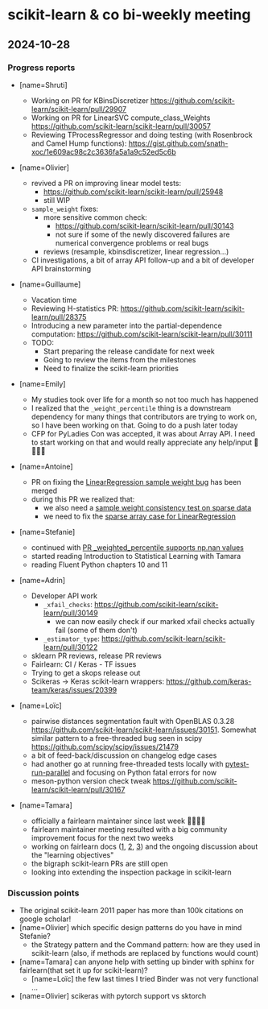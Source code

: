 # scikit-learn & co bi-weekly meeting

## 2024-10-28

### Progress reports
- [name=Shruti]
    - Working on PR for KBinsDiscretizer https://github.com/scikit-learn/scikit-learn/pull/29907
    - Working on PR for LinearSVC compute_class_Weights https://github.com/scikit-learn/scikit-learn/pull/30057
    - Reviewing TProcessRegressor and doing testing (with Rosenbrock and Camel Hump functions): https://gist.github.com/snath-xoc/1e609ac98c2c3636fa5a1a9c52ed5c6b

- [name=Olivier]
    - revived a PR on improving linear model tests:
        - https://github.com/scikit-learn/scikit-learn/pull/25948
        - still WIP
    - `sample_weight` fixes:
        - more sensitive common check:
            - https://github.com/scikit-learn/scikit-learn/pull/30143
            - not sure if some of the newly discovered failures are numerical convergence problems or real bugs
        - reviews (resample, kbinsdiscretizer, linear regression...)
    - CI investigations, a bit of array API follow-up and a bit of developer API brainstorming

- [name=Guillaume]
    - Vacation time
    - Reviewing H-statistics PR: https://github.com/scikit-learn/scikit-learn/pull/28375
    - Introducing a new parameter into the partial-dependence computation: https://github.com/scikit-learn/scikit-learn/pull/30111
    - TODO:
        - Start preparing the release candidate for next week
        - Going to review the items from the milestones
        - Need to finalize the scikit-learn priorities

- [name=Emily]
    - My studies took over life for a month so not too much has happened
    - I realized that the `_weight_percentile` thing is a downstream dependency for many things that contributors are trying to work on, so I have been working on that. Going to do a push later today
    - CFP for PyLadies Con was accepted, it was about Array API. I need to start working on that and would really appreciate any help/input 🎉🎉🎉🎉


- [name=Antoine]
    - PR on fixing the [LinearRegression sample weight bug](https://github.com/scikit-learn/scikit-learn/pull/30040) has been merged
    - during this PR we realized that:
        - we also need a [sample weight consistency test on sparse data](https://github.com/scikit-learn/scikit-learn/pull/30137)
        - we need to fix the [sparse array case for LinearRegression](https://github.com/scikit-learn/scikit-learn/issues/30131)

- [name=Stefanie]
    - continued with [PR _weighted_percentile supports np.nan values](https://github.com/scikit-learn/scikit-learn/pull/29034)
    - started reading Introduction to Statistical Learning with Tamara
    - reading Fluent Python chapters 10 and 11

- [name=Adrin]
    - Developer API work
        - `_xfail_checks`: https://github.com/scikit-learn/scikit-learn/pull/30149
            - we can now easily check if our marked xfail checks actually fail (some of them don't)
        - `_estimator_type`: https://github.com/scikit-learn/scikit-learn/pull/30122
    - sklearn PR reviews, release PR reviews
    - Fairlearn: CI / Keras - TF issues
    - Trying to get a skops release out
    - Scikeras -> Keras scikit-learn wrappers: https://github.com/keras-team/keras/issues/20399

- [name=Loïc]
    - pairwise distances segmentation fault with OpenBLAS 0.3.28 https://github.com/scikit-learn/scikit-learn/issues/30151. Somewhat similar pattern to a free-threaded bug seen in scipy https://github.com/scipy/scipy/issues/21479
    - a bit of feed-back/discussion on changelog edge cases
    - had another go at running free-threaded tests locally with [pytest-run-parallel](https://github.com/quansight-labs/pytest-run-parallel) and focusing on Python fatal errors for now
    - meson-python version check tweak https://github.com/scikit-learn/scikit-learn/pull/30167

- [name=Tamara]
    - officially a fairlearn maintainer since last week 🎉🎉🎉🎉
    - fairlearn maintainer meeting resulted with a big community improvement focus for the next two weeks
    - working on fairlearn docs ([1](https://github.com/fairlearn/fairlearn/pull/1353), [2](https://github.com/fairlearn/fairlearn/issues/1301), [3](https://github.com/fairlearn/fairlearn/pull/870/)) and the ongoing discussion about the "learning objectives"
    - the bigraph scikit-learn PRs are still open
    - looking into extending the inspection package in scikit-learn


### Discussion points

- The original scikit-learn 2011 paper has more than 100k citations on google scholar!
- [name=Olivier] which specific design patterns do you have in mind Stefanie?
    - the Strategy pattern and the Command pattern: how are they used in scikit-learn (also, if methods are replaced by functions would count)
- [name=Tamara] can anyone help with setting up binder with sphinx for fairlearn(that set it up for scikit-learn)?
    - [name=Loïc] the few last times I tried Binder was not very functional ...
- [name=Olivier] scikeras with pytorch support vs sktorch
